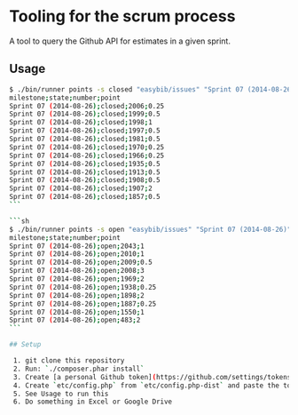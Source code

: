 # Tooling for the scrum process

A tool to query the Github API for estimates in a given sprint.

## Usage

````sh
$ ./bin/runner points -s closed "easybib/issues" "Sprint 07 (2014-08-26)"
milestone;state;number;point
Sprint 07 (2014-08-26);closed;2006;0.25
Sprint 07 (2014-08-26);closed;1999;0.5
Sprint 07 (2014-08-26);closed;1998;1
Sprint 07 (2014-08-26);closed;1997;0.5
Sprint 07 (2014-08-26);closed;1981;0.5
Sprint 07 (2014-08-26);closed;1970;0.25
Sprint 07 (2014-08-26);closed;1966;0.25
Sprint 07 (2014-08-26);closed;1935;0.5
Sprint 07 (2014-08-26);closed;1913;0.5
Sprint 07 (2014-08-26);closed;1908;0.5
Sprint 07 (2014-08-26);closed;1907;2
Sprint 07 (2014-08-26);closed;1857;0.5
```

```sh
$ ./bin/runner points -s open "easybib/issues" "Sprint 07 (2014-08-26)"
milestone;state;number;point
Sprint 07 (2014-08-26);open;2043;1
Sprint 07 (2014-08-26);open;2010;1
Sprint 07 (2014-08-26);open;2009;0.5
Sprint 07 (2014-08-26);open;2008;3
Sprint 07 (2014-08-26);open;1969;2
Sprint 07 (2014-08-26);open;1938;0.25
Sprint 07 (2014-08-26);open;1898;2
Sprint 07 (2014-08-26);open;1887;0.25
Sprint 07 (2014-08-26);open;1550;1
Sprint 07 (2014-08-26);open;483;2
```

## Setup

 1. git clone this repository
 2. Run: `./composer.phar install`
 3. Create [a personal Github token](https://github.com/settings/tokens/new) with repo scope ![](https://www.dropbox.com/s/r68ba4t1x5hx3co/Screenshot%202014-09-04%2019.00.26.png?dl=1)
 4. Create `etc/config.php` from `etc/config.php-dist` and paste the token in there
 5. See Usage to run this
 6. Do something in Excel or Google Drive

